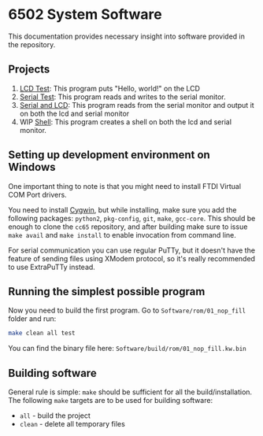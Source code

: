 # 6502 System Software

This documentation provides necessary insight into software provided in the repository.

## Projects

1. [LCD Test](01_lcd_test): This program puts "Hello, world!" on the LCD
2. [Serial Test](02_serial_test): This program reads and writes to the serial monitor.
3. [Serial and LCD](03_serial_and_lcd): This program reads from the serial monitor and output it on both the lcd and serial monitor
4. WIP [Shell](04_shell): This program creates a shell on both the lcd and serial monitor.

## Setting up development environment on Windows

One important thing to note is that you might need to install FTDI Virtual COM Port drivers.

You need to install [Cygwin](https://cygwin.com/), but while installing, 
make sure you add the following packages: `python2`, `pkg-config`, `git`, `make`, `gcc-core`. 
This should be enough to clone the `cc65` repository, and after building make sure
to issue `make avail` and `make install` to enable invocation from command line.

For serial communication you can use regular PuTTy, but it doesn't have the feature of sending files using XModem protocol,
so it's really recommended to use ExtraPuTTy instead.

## Running the simplest possible program

Now you need to build the first program. Go to `Software/rom/01_nop_fill` folder and run:

```sh
make clean all test
```

You can find the binary file here: `Software/build/rom/01_nop_fill.kw.bin`

## Building software

General rule is simple: `make` should be sufficient for all the build/installation. The following `make` targets are to be used for building software:

- `all` - build the project
- `clean` - delete all temporary files
